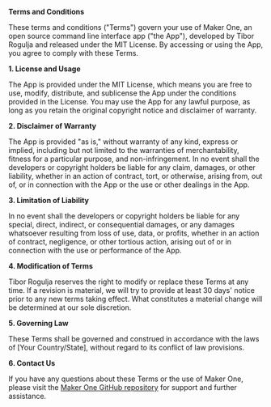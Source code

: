 **Terms and Conditions**

These terms and conditions ("Terms") govern your use of Maker One, an open source command line interface app ("the App"), developed by Tibor Rogulja and released under the MIT License. By accessing or using the App, you agree to comply with these Terms.

**1. License and Usage**

The App is provided under the MIT License, which means you are free to use, modify, distribute, and sublicense the App under the conditions provided in the License. You may use the App for any lawful purpose, as long as you retain the original copyright notice and disclaimer of warranty.

**2. Disclaimer of Warranty**

The App is provided "as is," without warranty of any kind, express or implied, including but not limited to the warranties of merchantability, fitness for a particular purpose, and non-infringement. In no event shall the developers or copyright holders be liable for any claim, damages, or other liability, whether in an action of contract, tort, or otherwise, arising from, out of, or in connection with the App or the use or other dealings in the App.

**3. Limitation of Liability**

In no event shall the developers or copyright holders be liable for any special, direct, indirect, or consequential damages, or any damages whatsoever resulting from loss of use, data, or profits, whether in an action of contract, negligence, or other tortious action, arising out of or in connection with the use or performance of the App.

**4. Modification of Terms**

Tibor Rogulja reserves the right to modify or replace these Terms at any time. If a revision is material, we will try to provide at least 30 days' notice prior to any new terms taking effect. What constitutes a material change will be determined at our sole discretion.

**5. Governing Law**

These Terms shall be governed and construed in accordance with the laws of [Your Country/State], without regard to its conflict of law provisions.

**6. Contact Us**

If you have any questions about these Terms or the use of Maker One, please visit the [Maker One GitHub repository](https://github.com/trogulja/maker-one) for support and further assistance.
